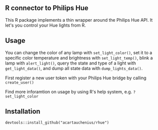 ## R connector to Philips Hue

This R package implements a thin wrapper around the Philips Hue API. It let's you control your Hue lights from R.

## Usage

You can change the color of any lamp with `set_light_color()`,
set it to a specific color temperature and brightness with `set_light_temp()`,
blink a lamp with `alert_light()`,
query the state and type of a light with `get_light_data()`,
and dump all state data with `dump_lights_data()`.

First register a new user token with your Philips Hue bridge by calling `create_user()`

Find more inforamtion on usage by using R's help system, e.g. `?set_light_color`

## Installation

```
devtools::install_github("acartauchenius/rhue")
```


